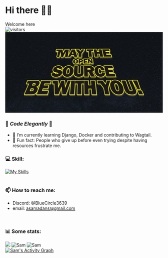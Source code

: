 # Hi there 👋🏻 <br>
Welcome here  
![visitors](https://visitor-badge.glitch.me/badge?page_id=SAMAD101)
<br>
<img src="https://github.com/SAMAD101/SAMAD101/blob/main/May-the-Open-Source-be-with-you-768x391.jpg" /> <br>
<!--
**SAMAD101/SAMAD101** is a ✨ _special_ ✨ repository because its `README.md` (this file) appears on your GitHub profile.
-->
### 💙 _Code Elegantly_ 💙
<!-- - 🔭 I’m currently working on .. -->
- 🌱 I’m currently learning Django, Docker and contributing to Wagtail. 
- 💫 Fun fact: People who give up before even trying despite having resources frustrate me.
<!-- - 👯 I’m looking to collaborate on ... -->
<!-- - 🤔 I’m looking for help with ... -->
### 💻 Skill:<br>
[![My Skills](https://skillicons.dev/icons?i=python,java,c,html,django,bootstrap,sqlite,redis,docker)](https://skillicons.dev) 
<br>
<br>
### 📫 How to reach me: 
- Discord: @BlueCircle3639
- email: asamadans@gmail.com
<br>
<h3> 📊 Some stats: </h3>
<img height="180em" src="https://github-readme-stats.vercel.app/api?username=SAMAD101&show_icons=true&hide_border=true&&count_private=true&include_all_commits=true" /> 
<img src="https://github-readme-stats.vercel.app/api/top-langs?username=SAMAD101&show_icons=true&locale=en&layout=compact" alt="Sam" />
<img src="https://github-readme-streak-stats.herokuapp.com/?user=SAMAD101&" alt="Sam" />
<br>
<a href="https://github.com/SAMAD101/github-readme-activity-graph"><img alt="Sam's Activity Graph" src="https://github-readme-activity-graph.cyclic.app/graph?username=SAMAD101&theme=tokyonight" /></a> 
<br>

